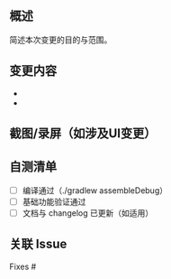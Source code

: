 ## 概述
简述本次变更的目的与范围。

## 变更内容
- 
- 

## 截图/录屏（如涉及UI变更）

## 自测清单
- [ ] 编译通过（./gradlew assembleDebug）
- [ ] 基础功能验证通过
- [ ] 文档与 changelog 已更新（如适用）

## 关联 Issue
Fixes #
